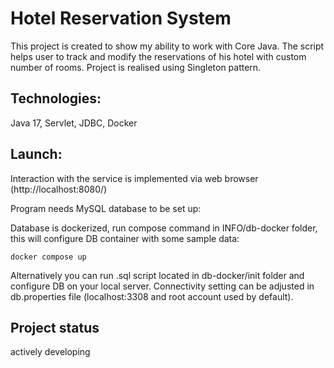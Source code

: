 #  Hotel Reservation System

This project is created to show my ability to work with Core Java. The script helps user to track and modify the reservations of his hotel with custom number of rooms.
Project is realised using Singleton pattern. 

## Technologies: 

Java 17, Servlet, JDBC, Docker

## Launch:

Interaction with the service is implemented via web browser (http://localhost:8080/)

Program needs MySQL database to be set up:

Database is dockerized, run compose command in INFO/db-docker folder, this will configure DB container with some sample data:

`docker compose up`

Alternatively you can run .sql script located in db-docker/init folder and configure DB on your local server. 
Connectivity setting can be adjusted in db.properties file (localhost:3308 and root account used by default).


## Project status

actively developing

